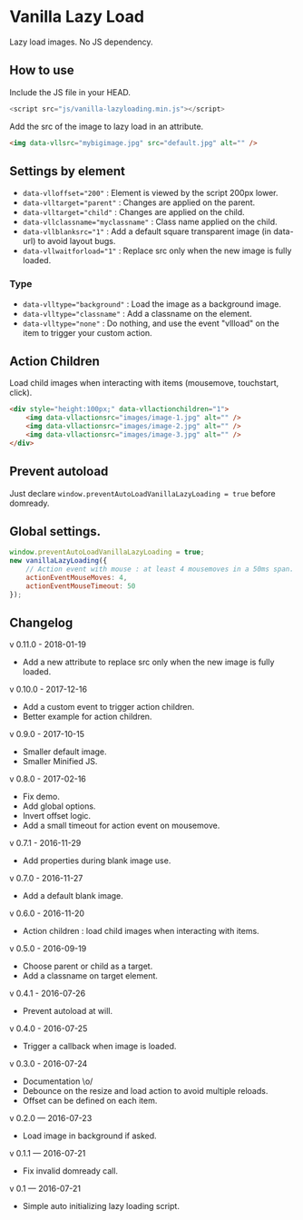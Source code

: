 # Vanilla Lazy Load

Lazy load images. No JS dependency.

## How to use

Include the JS file in your HEAD.

```javascript
<script src="js/vanilla-lazyloading.min.js"></script>
```

Add the src of the image to lazy load in an attribute.

```html
<img data-vllsrc="mybigimage.jpg" src="default.jpg" alt="" />
```

## Settings by element

* `data-vlloffset="200"` : Element is viewed by the script 200px lower.
* `data-vlltarget="parent"` : Changes are applied on the parent.
* `data-vlltarget="child"` : Changes are applied on the child.
* `data-vllclassname="myclassname"` : Class name applied on the child.
* `data-vllblanksrc="1"` : Add a default square transparent image (in data-url) to avoid layout bugs.
* `data-vllwaitforload="1"` : Replace src only when the new image is fully loaded.

### Type

* `data-vlltype="background"` : Load the image as a background image.
* `data-vlltype="classname"` : Add a classname on the element.
* `data-vlltype="none"` : Do nothing, and use the event "vllload" on the item to trigger your custom action.

## Action Children

Load child images when interacting with items (mousemove, touchstart, click).

```html
<div style="height:100px;" data-vllactionchildren="1">
    <img data-vllactionsrc="images/image-1.jpg" alt="" />
    <img data-vllactionsrc="images/image-2.jpg" alt="" />
    <img data-vllactionsrc="images/image-3.jpg" alt="" />
</div>
```

## Prevent autoload

Just declare `window.preventAutoLoadVanillaLazyLoading = true` before domready.

## Global settings.

```javascript
window.preventAutoLoadVanillaLazyLoading = true;
new vanillaLazyLoading({
    // Action event with mouse : at least 4 mousemoves in a 50ms span.
    actionEventMouseMoves: 4,
    actionEventMouseTimeout: 50
});
```

## Changelog

v 0.11.0 - 2018-01-19
* Add a new attribute to replace src only when the new image is fully loaded.

v 0.10.0 - 2017-12-16
* Add a custom event to trigger action children.
* Better example for action children.

v 0.9.0 - 2017-10-15
* Smaller default image.
* Smaller Minified JS.

v 0.8.0 - 2017-02-16
* Fix demo.
* Add global options.
* Invert offset logic.
* Add a small timeout for action event on mousemove.

v 0.7.1 - 2016-11-29
* Add properties during blank image use.

v 0.7.0 - 2016-11-27
* Add a default blank image.

v 0.6.0 - 2016-11-20
* Action children : load child images when interacting with items.

v 0.5.0 - 2016-09-19
* Choose parent or child as a target.
* Add a classname on target element.

v 0.4.1 - 2016-07-26
* Prevent autoload at will.

v 0.4.0 - 2016-07-25
* Trigger a callback when image is loaded.

v 0.3.0 - 2016-07-24
* Documentation \o/
* Debounce on the resize and load action to avoid multiple reloads.
* Offset can be defined on each item.

v 0.2.0 — 2016-07-23
* Load image in background if asked.

v 0.1.1 — 2016-07-21
* Fix invalid domready call.

v 0.1 — 2016-07-21
* Simple auto initializing lazy loading script.
